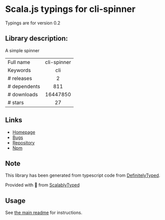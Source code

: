 
# Scala.js typings for cli-spinner

Typings are for version 0.2

## Library description:
A simple spinner

|                    |                 |
| ------------------ | :-------------: |
| Full name          | cli-spinner |
| Keywords           | cli |
| # releases         | 2 |
| # dependents       | 811 |
| # downloads        | 16447850 |
| # stars            | 27 |

## Links
- [Homepage](https://github.com/helloIAmPau/node-spinner#readme)
- [Bugs](https://github.com/helloIAmPau/node-spinner/issues)
- [Repository](https://github.com/helloIAmPau/node-spinner)
- [Npm](https://www.npmjs.com/package/cli-spinner)
    


## Note
This library has been generated from typescript code from [DefinitelyTyped](https://definitelytyped.org).

Provided with :purple_heart: from [ScalablyTyped](https://github.com/oyvindberg/ScalablyTyped)

## Usage
See [the main readme](../../readme.md) for instructions.


